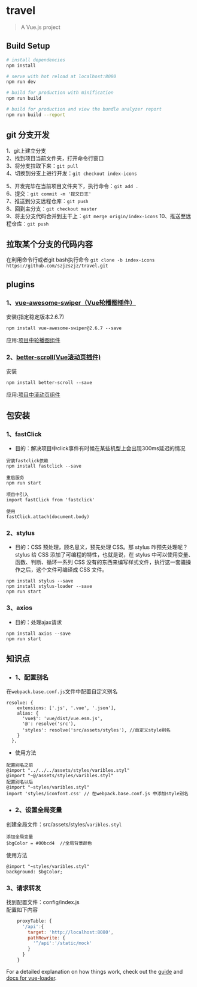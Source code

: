 # travel

> A Vue.js project

## Build Setup

``` bash
# install dependencies
npm install

# serve with hot reload at localhost:8080
npm run dev

# build for production with minification
npm run build

# build for production and view the bundle analyzer report
npm run build --report
```
## git 分支开发
1、git上建立分支  
2、找到项目当前文件夹，打开命令行窗口  
3、将分支拉取下来：`git pull`  
4、切换到分支上进行开发：`git checkout index-icons`   

5、开发完毕在当前项目文件夹下，执行命令：`git add .`  
6、提交：`git commit -m '提交日志'`  
7、推送到分支远程仓库：`git push`  
8、回到主分支：`git checkout master`  
9、将主分支代码合并到主干上：`git merge origin/index-icons`
10、推送至远程仓库：`git push`  


## 拉取某个分支的代码内容  
在利用命令行或者git bash执行命令 `git clone -b index-icons https://github.com/szjzszjz/travel.git`
  
## plugins  
### 1、[vue-awesome-swiper（Vue轮播图插件）](https://github.com/surmon-china/vue-awesome-swiper)  
安装(指定稳定版本2.6.7)  
```
npm install vue-awesome-swiper@2.6.7 --save
```  
应用:[项目中轮播图组件](https://github.com/szjzszjz/travel/blob/index-swiper/src/pages/home/components/Swiper.vue)  
### 2、[better-scroll(Vue滚动页插件)](https://github.com/ustbhuangyi/better-scroll)  
安装  
```text
npm install better-scroll --save
```  
应用:[项目中滚动页组件](https://github.com/szjzszjz/travel/blob/master/src/pages/city/components/List.vue)  

## 包安装   
### 1、fastClick 
* 目的：解决项目中click事件有时候在某些机型上会出现300ms延迟的情况  
```
安装fastclick依赖
npm install fastclick --save  

重启服务 
npm run start  
```  
```
项目中引入  
import fastClick from 'fastclick'  

使用  
fastClick.attach(document.body)  
```  
### 2、stylus  
* 目的：CSS 预处理，顾名思义，预先处理 CSS。那 stylus 咋预先处理呢？stylus 给 CSS 添加了可编程的特性，也就是说，在 stylus 中可以使用变量、函数、判断、循环一系列 CSS 没有的东西来编写样式文件，执行这一套骚操作之后，这个文件可编译成 CSS 文件。  
```
npm install stylus --save   
npm install stylus-loader --save   
npm run start  
```  

### 3、axios  
* 目的：处理ajax请求  
```text
npm install axios --save
npm run start
```  

## 知识点  
* ### 1、配置别名  
在`webpack.base.conf.js`文件中配置自定义别名
```
resolve: {
    extensions: ['.js', '.vue', '.json'],
    alias: {
      'vue$': 'vue/dist/vue.esm.js',
      '@': resolve('src'),
      'styles': resolve('src/assets/styles'), //自定义style别名
    }
  },
```  
* 使用方法  
```
配置别名之前
@import "../../../assets/styles/varibles.styl"
@import "~@/assets/styles/varibles.styl"
配置别名以后
@import "~styles/varibles.styl"
import 'styles/iconfont.css' // 在webpack.base.conf.js 中添加style别名
```  
* ### 2、设置全局变量  
创建全局文件：src/assets/styles/`varibles.styl`  
```
添加全局变量
$bgColor = #00bcd4  //全局背景颜色
```  
使用方法  
```
@import "~styles/varibles.styl"
background: $bgColor;
```  
### 3、请求转发  
找到配置文件：config/index.js  
配置如下内容  
```javascript
    proxyTable: {
      '/api':{
        target: 'http://localhost:8080',
        pathRewrite: {
          '^/api':'/static/mock'
        }
      }
    }
```
For a detailed explanation on how things work, check out the [guide](http://vuejs-templates.github.io/webpack/) and [docs for vue-loader](http://vuejs.github.io/vue-loader).
